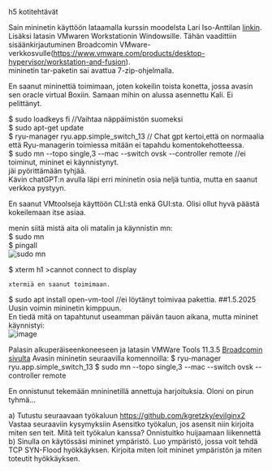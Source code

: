 h5 kotitehtävät 

Sain mininetin käyttöön lataamalla kurssin moodelsta Lari Iso-Anttilan [linkin](https://hhmoodle.haaga-helia.fi/mod/url/view.php?id=3246688).  
Lisäksi latasin VMwaren Workstationin Windowsille. Tähän vaadittiin sisäänkirjautuminen Broadcomin VMware-verkkosvulle(https://www.vmware.com/products/desktop-hypervisor/workstation-and-fusion).  
mininetin tar-paketin sai avattua 7-zip-ohjelmalla. 

En saanut mininettiä toimimaan, joten kokeilin toista konetta, jossa avasin sen oracle virtual Boxiin. Samaan mihin on alussa asennettu Kali. Ei pelittänyt.  

$ sudo loadkeys fi  //Vaihtaa näppäimistön suomeksi  
$ sudo apt-get update  
$ ryu-manager ryu.app.simple_switch_13   // Chat gpt kertoi,että on normaalia että Ryu-managerin toimiessa mitään ei tapahdu komentokehotteessa.   
$ sudo mn --topo single,3 --mac --switch ovsk --controller remote //ei toiminut, mininet ei käynnistynyt.      
jäi pyörittämään tyhjää.  
Kävin chatGPT:n avulla läpi erri mininetin osia neljä tuntia, mutta en saanut verkkoa pystyyn. 

En saanut VMtoolseja käyttöön CLI:stä enkä GUI:sta. 
Olisi ollut hyvä päästä kokeilemaan itse asiaa. 

menin siitä mistä aita oli matalin ja käynnistin mn:  
$ sudo mn  
$ pingall  
  ![sudo mn](https://github.com/user-attachments/assets/266b104b-3389-441a-b001-1d22b48608a1)  

$ xterm h1 
    >cannot connect to display

    xtermiä en saanut toimimaan. 
$ sudo apt install open-vm-tool //ei löytänyt toimivaa pakettia.
##1.5.2025
Uusin voimin mininetin kimppuun.  
En tiedä mitä on tapahtunut useamman päivän tauon aikana, mutta mininet käynnistyi:   
![image](https://github.com/user-attachments/assets/704dbd60-125a-4f85-88b6-0f28ffa63206)    
 


  


Palasin alkuperäiseenkoneeseen ja latasin VMWare Tools 11.3.5 [Broadcomin sivulta](https://support.broadcom.com/group/ecx/productfiles?subFamily=VMware%20Tools&displayGroup=VMware%20Tools%2011.x&release=11.3.5&os=&servicePk=203551&language=EN&freeDownloads=true)
Avasin mininetin seuraavilla komennoilla: 
$ ryu-manager ryu.app.simple_switch_13
$ sudo mn --topo single,3 --mac --switch ovsk --controller remote


En onnistunut tekemään mnininetillä annettuja harjoituksia. Oloni on pirun tyhmä...  






a) Tutustu seuraavaan työkaluun
https://github.com/kgretzky/evilginx2
Vastaa seuraaviin kysymyksiin
Asensitko työkalun, jos asensit niin kirjoita miten sen teit.
Mitä teit työkalun kanssa?
Onnistuitko huijaamaan liikennettä
b) Sinulla on käytössäsi mininet ympäristö. Luo ympäristö, jossa voit tehdä TCP SYN-Flood hyökkäyksen.
Kirjoita miten loit mininet ympäristön ja miten toteutit hyökkäyksen.
